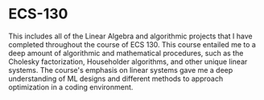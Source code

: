 # ECS-130
This includes all of the Linear Algebra and algorithmic projects that I have completed throughout the course of ECS 130. This course entailed me to a deep amount of algorithmic and mathematical procedures, such as the Cholesky factorization, Householder algorithms, and other unique linear systems. The course's emphasis on linear systems gave me a deep understanding of ML designs and different methods to approach optimization in a coding environment. 
